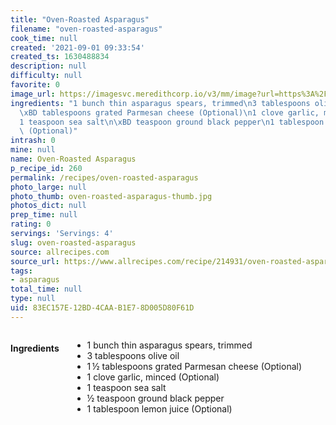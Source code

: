 ```yaml
---
title: "Oven-Roasted Asparagus"
filename: "oven-roasted-asparagus"
cook_time: null
created: '2021-09-01 09:33:54'
created_ts: 1630488834
description: null
difficulty: null
favorite: 0
image_url: https://imagesvc.meredithcorp.io/v3/mm/image?url=https%3A%2F%2Fstatic.onecms.io%2Fwp-content%2Fuploads%2Fsites%2F43%2F2017%2F01%2F1001600-Oven-Roasted-Asparagus-Photo-by-Kims-Cooking-Now-resize.jpg&q=85
ingredients: "1 bunch thin asparagus spears, trimmed\n3 tablespoons olive oil\n1\u2009\
  \xBD tablespoons grated Parmesan cheese (Optional)\n1 clove garlic, minced (Optional)\n\
  1 teaspoon sea salt\n\xBD teaspoon ground black pepper\n1 tablespoon lemon juice\
  \ (Optional)"
intrash: 0
mine: null
name: Oven-Roasted Asparagus
p_recipe_id: 260
permalink: /recipes/oven-roasted-asparagus
photo_large: null
photo_thumb: oven-roasted-asparagus-thumb.jpg
photos_dict: null
prep_time: null
rating: 0
servings: 'Servings: 4'
slug: oven-roasted-asparagus
source: allrecipes.com
source_url: https://www.allrecipes.com/recipe/214931/oven-roasted-asparagus/
tags:
- asparagus
total_time: null
type: null
uid: 83EC157E-12BD-4CAA-B1E7-8D005D80F61D
---
```

<div class="columns large-7 small-12" id="writeup">	</div><!-- #writeup -->
</div><!-- #row-one -->
<div class="row" id="row-two">	<div class="columns large-4 small-12" id="ingredients"><h4>Ingredients</h4><div class="box box-ingredients content"><ul>
<li>1 bunch thin asparagus spears, trimmed</li>
<li>3 tablespoons olive oil</li>
<li>1 ½ tablespoons grated Parmesan cheese (Optional)</li>
<li>1 clove garlic, minced (Optional)</li>
<li>1 teaspoon sea salt</li>
<li>½ teaspoon ground black pepper</li>
<li>1 tablespoon lemon juice (Optional)</li>
</ul>
</div>	</div>	<div class="columns large-6 small-12" id="directions">	</div>